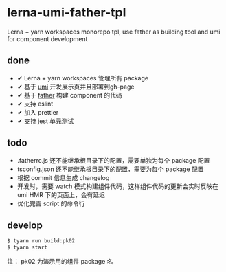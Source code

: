 # lerna-umi-father-tpl

Lerna + yarn workspaces monorepo tpl, use father as building tool and umi for component development

## done

* ✔︎ Lerna + yarn workspaces 管理所有 package
* ✔︎ 基于 [umi](https://umijs.org/) 开发展示页并且部署到gh-page
* ✔︎ 基于 [father](https://github.com/umijs/father) 构建 component 的代码
* ✔︎ 支持 eslint 
* ✔︎ 加入 prettier
* ✔︎ 支持 jest 单元测试

## todo

* .fatherrc.js 还不能继承根目录下的配置，需要单独为每个 package 配置
* tsconfig.json 还不能继承根目录下的配置，需要为每个 package 配置
* 根据 commit 信息生成 changelog
* 开发时，需要 watch 模式构建组件代码，这样组件代码的更新会实时反映在 umi HMR 下的页面上，会有延迟
* 优化完善 script 的命令行

## develop

```bash
$ tyarn run build:pk02
$ tyarn start
```

注： pk02 为演示用的组件 package 名